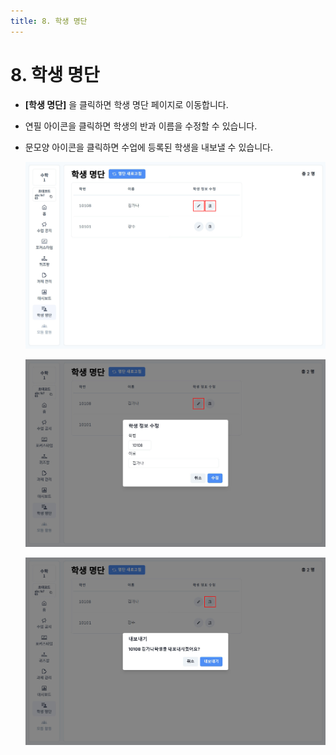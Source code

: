 ```yaml
---
title: 8. 학생 명단
---
```


# 8. 학생 명단

- **\[학생 명단]** 을 클릭하면 학생 명단 페이지로 이동합니다.

- 연필 아이콘을 클릭하면 학생의 반과 이름을 수정할 수 있습니다.
- 문모양 아이콘을 클릭하면 수업에 등록된 학생을 내보낼 수 있습니다.

  ![](/img/teacher_2-8_01.jpg)

  ![](/img/teacher_2-8_02.jpg)

  ![](/img/teacher_2-8_03.jpg)
